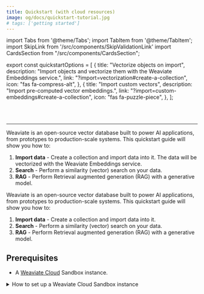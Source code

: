 ```yaml
---
title: Quickstart (with cloud resources)
image: og/docs/quickstart-tutorial.jpg
# tags: ['getting started']
---
```


import Tabs from '@theme/Tabs';
import TabItem from '@theme/TabItem';
import SkipLink from '/src/components/SkipValidationLink'
import CardsSection from "/src/components/CardsSection";

export const quickstartOptions = [
{
title: "Vectorize objects on import",
description:
"Import objects and vectorize them with the Weaviate Embeddings service.",
link: "?import=vectorization#create-a-collection",
icon: "fas fa-compress-alt",
},
{
title: "Import custom vectors",
description:
"Import pre-computed vector embeddings.",
link: "?import=custom-embeddings#create-a-collection",
icon: "fas fa-puzzle-piece",
},
];

<br />
<CardsSection items={quickstartOptions} />
<br />

---

<Tabs groupId="import" queryString="import">
<TabItem value="vectorization" label="1. Vectorize objects on import">

Weaviate is an open-source vector database built to power AI applications, from prototypes to production-scale systems. This quickstart guide will show you how to:

1. **Import data** - Create a collection and import data into it. The data will be vectorized with the Weaviate Embeddings service.
2. **Search** - Perform a similarity (vector) search on your data. 
3. **RAG** - Perform Retrieval augmented generation (RAG) with a generative model.

</TabItem>
<TabItem value="custom-embeddings" label="2. Import custom vectors">

Weaviate is an open-source vector database built to power AI applications, from prototypes to production-scale systems. This quickstart guide will show you how to:

1. **Import data** - Create a collection and import data into it.
2. **Search** - Perform a similarity (vector) search on your data.
3. **RAG** - Perform Retrieval augmented generation (RAG) with a generative model.

</TabItem>
</Tabs>

## Prerequisites

- A [Weaviate Cloud](https://console.weaviate.cloud/) Sandbox instance.

<details>
<summary>How to set up a Weaviate Cloud Sandbox instance</summary>

Go to the [Weaviate Cloud console](https://console.weaviate.cloud) and create a free Sandbox instance as shown in the interactive example below.

<div style={{position: "relative", paddingBottom: "calc(54.10879629629629% + 50px)", height: 0}}>
  <iframe 
    id="mk6l470aqk" 
    src="https://app.guideflow.com/embed/mk6l470aqk" 
    width="100%" 
    height="100%" 
    style={{overflow: "hidden", position: "absolute", border: "none"}} 
    scrolling="no" 
    allow="clipboard-read; clipboard-write" 
    webKitAllowFullScreen 
    mozAllowFullScreen 
    allowFullScreen 
    allowTransparency="true"
  />
  <script src="https://app.guideflow.com/assets/opt.js" data-iframe-id="mk6l470aqk"></script>
</div>

<br/>

:::note

- Cluster provisioning typically takes 1-3 minutes.
- When the cluster is ready, Weaviate Cloud displays a checkmark (`✔️`) next to the cluster name.
- Note that Weaviate Cloud adds a random suffix to sandbox cluster names to ensure uniqueness.

:::

</details>

<details>
<summary>How to retrieve Weaviate Cloud credentials (`WEAVIATE_API_KEY` and `WEAVIATE_URL`)</summary>

After you create a Weaviate Cloud instance, you will need the:

- **REST Endpoint URL** and the
- **Administrator API Key**.

You can retrieve them both from the [WCD console](https://console.weaviate.cloud) as shown in the interactive example below.

<div style={{position: "relative", paddingBottom: "calc(54.10879629629629% + 50px)", height: 0}}>
  <iframe 
    id="ok8l954sxr" 
    src="https://app.guideflow.com/embed/ok8l954sxr" 
    width="100%" 
    height="100%" 
    style={{overflow: "hidden", position: "absolute", border: "none"}} 
    scrolling="no" 
    allow="clipboard-read; clipboard-write" 
    webKitAllowFullScreen 
    mozAllowFullScreen 
    allowFullScreen 
    allowTransparency="true"
  />
  <script src="https://app.guideflow.com/assets/opt.js" data-iframe-id="ok8l954sxr"></script>
</div>

<br/>

:::info REST vs gRPC endpoints

Weaviate supports both REST and gRPC protocols. For Weaviate Cloud deployments, you only need to provide the REST endpoint URL - the client will automatically configure gRPC.

:::

Once you have the **REST Endpoint URL** and the **admin API key**, you can connect to the Sandbox instance, and work with Weaviate.

</details>

---

## Install a client library

We recommend using a [client library](../client-libraries/index.mdx) to work with Weaviate. Follow the instructions below to install one of the official client libraries, available in [Python](../client-libraries/python/index.mdx), [JavaScript/TypeScript](../client-libraries/typescript/index.mdx), [Go](../client-libraries/go.md), and [Java](../client-libraries/java.md).

import CodeClientInstall from '/\_includes/code/quickstart/clients.install.new.mdx';

<CodeClientInstall />

## Step 1: Create a collection {#create-a-collection}

Now, we can populate our database by first defining a collection and then adding data. You can either **[vectorize each object during the import](?import=vectorization#create-a-collection)** (we will use the Weaviate Embeddings service to vectorize the data), or you can **[import pre-computed vector embeddings](?import=custom-embeddings#create-a-collection)**.

<Tabs groupId="import" queryString="import">
<TabItem value="vectorization" label="1. Vectorize objects on import">

The following example creates a _collection_ called `Question` with the [Weaviate Embeddings](/weaviate/model-providers/weaviate/embeddings.md) service for creating vectors during ingestion and for querying.

import CreateCollection from '/\_includes/code/quickstart/quickstart.create_populate_collection.mdx'

<CreateCollection />

</TabItem>
<TabItem value="custom-embeddings" label="2. Import custom vectors">

The following example creates a _collection_ called `Questions` and imports precomputed vector embeddings created with the [Weaviate Embeddings](/weaviate/model-providers/weaviate/embeddings.md) service.

import CreateCollectionCustomVectors from '/\_includes/code/quickstart/quickstart.create_populate_collection_custom_vectors.mdx'

<CreateCollectionCustomVectors />

</TabItem>
</Tabs>

## Step 2: Semantic (vector) search {#semantic-search}

Semantic search finds results based on meaning. This is called `nearText` in Weaviate. The following example searches for 2 objects (_limit_) whose meaning is most similar to that of `biology`.

import QueryNearText from '/\_includes/code/quickstart/quickstart.query.neartext.mdx'

<QueryNearText />

## Step 3: Retrieval augmented generation (RAG)

<Tabs groupId="import" queryString="import" className="hidden-tabs">
<TabItem value="vectorization" label="1. Vectorize objects on import">

- For Retrieval Augmented Generation (RAG) in the last step, you will need a [Claude](https://console.anthropic.com/settings/keys) API key. You can also use another [model provider](/weaviate/model-providers) instead.

Retrieval augmented generation (RAG), also called generative search, works by prompting a large language model (LLM) with a combination of a _user query_ and _data retrieved from a database_.

The following example combines the same search (for `biology`) with a prompt to generate a tweet.

import QueryRAG from '/\_includes/code/quickstart/quickstart.query.rag.mdx'

<QueryRAG />

</TabItem>
<TabItem value="custom-embeddings" label="2. Import custom vectors">

- For Retrieval Augmented Generation (RAG) in the last step, you will need a [Claude](https://console.anthropic.com/settings/keys) API key. You can also use another [model provider](/weaviate/model-providers) instead.

Retrieval augmented generation (RAG), also called generative search, works by prompting a large language model (LLM) with a combination of a _user query_ and _data retrieved from a database_.

The following example combines the same search (for `biology`) with a prompt to generate a tweet.

</TabItem>
</Tabs>

## Next steps

## Questions and feedback

import DocsFeedback from '/\_includes/docs-feedback.mdx';

<DocsFeedback/>
